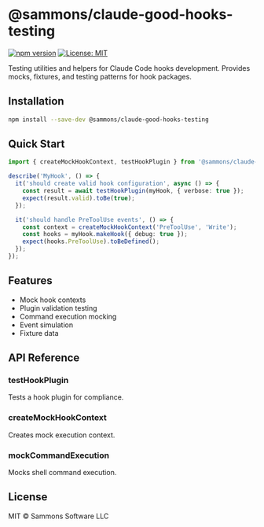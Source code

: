 # @sammons/claude-good-hooks-testing

[![npm version](https://img.shields.io/npm/v/@sammons/claude-good-hooks-testing)](https://www.npmjs.com/package/@sammons/claude-good-hooks-testing)
[![License: MIT](https://img.shields.io/badge/License-MIT-yellow.svg)](https://opensource.org/licenses/MIT)

Testing utilities and helpers for Claude Code hooks development. Provides mocks, fixtures, and testing patterns for hook packages.

## Installation

```bash
npm install --save-dev @sammons/claude-good-hooks-testing
```

## Quick Start

```typescript
import { createMockHookContext, testHookPlugin } from '@sammons/claude-good-hooks-testing';

describe('MyHook', () => {
  it('should create valid hook configuration', async () => {
    const result = await testHookPlugin(myHook, { verbose: true });
    expect(result.valid).toBe(true);
  });

  it('should handle PreToolUse events', () => {
    const context = createMockHookContext('PreToolUse', 'Write');
    const hooks = myHook.makeHook({ debug: true });
    expect(hooks.PreToolUse).toBeDefined();
  });
});
```

## Features

- Mock hook contexts
- Plugin validation testing
- Command execution mocking
- Event simulation
- Fixture data

## API Reference

### testHookPlugin
Tests a hook plugin for compliance.

### createMockHookContext
Creates mock execution context.

### mockCommandExecution
Mocks shell command execution.

## License

MIT © Sammons Software LLC